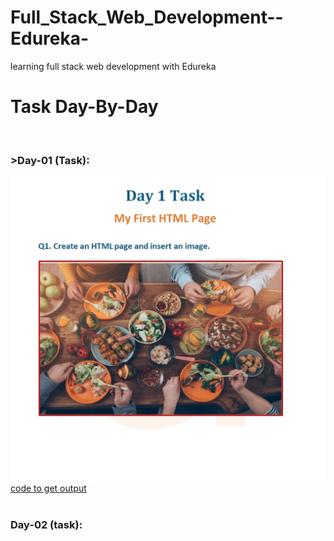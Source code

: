 # Full_Stack_Web_Development--Edureka-
learning full stack web development with Edureka
<h1>Task Day-By-Day</h1> 
<br>
<h3 <a href=""></a>>Day-01 (Task):</h3>
<img src="https://github.com/Tiru2002/Full_Stack_Web_Development--Edureka-/blob/main/Day%201/TaskOfTheDay.jpeg">
<br>
<a href="https://github.com/Tiru2002/Full_Stack_Web_Development--Edureka-/blob/main/Day%201/Index.html"> code to get output</a>
<br>
<br>
<h3>Day-02 (task):</h3>

